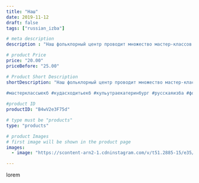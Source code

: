```yaml
---
title: "Наш"
date: 2019-11-12
draft: false
tags: ["russian_izba"]

# meta description
description : "Наш фольклорный центр проводит множество мастер-классов по созданию традиционных куколок. Подобные куколки может сделать любой желающих, достаточно позвонить и "

# product Price
price: "20.00"
priceBefore: "25.00"

# Product Short Description
shortDescription: "Наш фольклорный центр проводит множество мастер-классов по созданию традиционных куколок. Подобные куколки может сделать любой желающих, достаточно позвонить и записаться на мастер-класс или на мастер-класс с экскурсией по живому этнографическому музею \"Русская Изба\" - 8 965 535 00 95.
⠀
#мастерклассыекб #кудасходитьекб #кульутраекатеринбург #русскаяизба #фольклорекб #музейекб"

#product ID
productID: "B4wV2e3F75d"

# type must be "products"
type: "products"

# product Images
# first image will be shown in the product page
images:
  - image: "https://scontent-arn2-1.cdninstagram.com/v/t51.2885-15/e35/74666121_569441123810073_7581886157624878753_n.jpg?_nc_ht=scontent-arn2-1.cdninstagram.com&_nc_cat=109&_nc_ohc=hJwmNRKDMOwAX9E1Mj6&tp=1&oh=51d5eab24c44f6f828da1b31eb44ad37&oe=6051C7D3&ig_cache_key=MjE3NTMzNDcyMjk4NDk4NDE1Nw%3D%3D.2"

---
```

lorem
